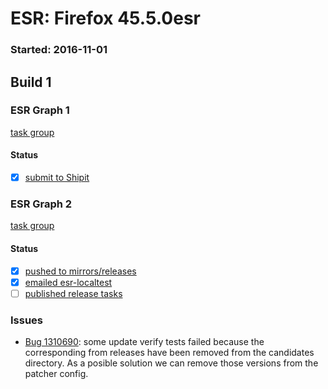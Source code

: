 # ESR: Firefox 45.5.0esr

### Started: 2016-11-01

## Build 1

### ESR Graph 1
[task group](https://tools.taskcluster.net/push-inspector/#/ysRRt9SJTTKC2DgZSv7xXg)

#### Status
- [x] [submit to Shipit](https://wiki.mozilla.org/Release:Release_Automation_on_Mercurial:Starting_a_Release#Submit_to_Ship_It)

### ESR Graph 2
[task group](https://tools.taskcluster.net/push-inspector/#/DqYY4ZhISemFwl521q1I4w)

#### Status
- [x] [pushed to mirrors/releases](../how-tos/relpro.md#2-push-to-releases-dir-mirrors)
- [x] [emailed esr-localtest](../how-tos/relpro.md#1-email-drivers-re-release-live-on-test-channel)
- [ ] [published release tasks](../how-tos/relpro.md#3-publish-release)

### Issues
- [Bug 1310690](https://bugzil.la/1310690): some update verify tests failed because the corresponding from releases have been removed from the candidates directory. As a posible solution we can remove those versions from the patcher config.


